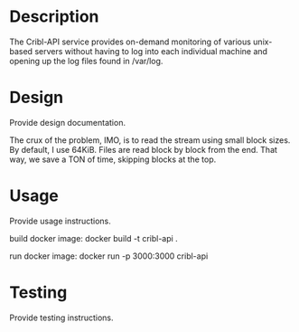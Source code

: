 # Description
The Cribl-API service provides on-demand monitoring of various unix-based servers without having to log into each individual machine and opening up the log files found in /var/log.

# Design

Provide design documentation.

The crux of the problem, IMO, is to read the stream using small block sizes.
By default, I use 64KiB.
Files are read block by block from the end.
That way, we save a TON of time, skipping blocks at the top.

# Usage

Provide usage instructions.

build docker image: docker build -t cribl-api .

run docker image: docker run -p 3000:3000 cribl-api

# Testing

Provide testing instructions.
